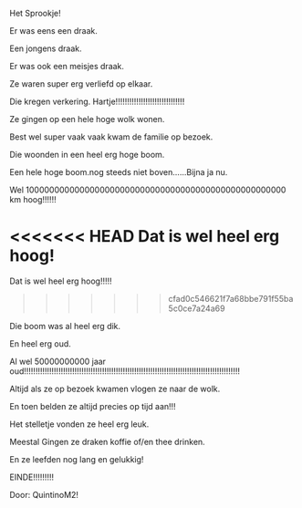 Het Sprookje!

Er was eens een draak.

Een jongens draak.

Er was ook een meisjes draak.

Ze waren super erg verliefd op elkaar.

Die kregen verkering. Hartje!!!!!!!!!!!!!!!!!!!!!!!!!!!!!!

Ze gingen op een hele hoge wolk wonen.

Best wel super vaak vaak kwam de familie op bezoek.

Die woonden in een heel erg hoge boom.

Een hele hoge boom.nog steeds niet boven......Bijna ja nu.

Wel 1000000000000000000000000000000000000000000000000000 km hoog!!!!!!

<<<<<<< HEAD
Dat is wel heel erg hoog!
=======
Dat is wel heel erg hoog!!!!!
>>>>>>> cfad0c546621f7a68bbe791f55ba5c0ce7a24a69

Die boom was al heel erg dik.

En heel erg oud.

Al wel 50000000000 jaar oud!!!!!!!!!!!!!!!!!!!!!!!!!!!!!!!!!!!!!!!!!!!!!!!!!!!!!!!!!!!!!!!!!!!!!!!!!!!!!!!!!!!!!!!!!!!!!!

Altijd als ze op bezoek kwamen vlogen ze naar de wolk.

En toen belden ze altijd precies op tijd aan!!!

Het stelletje vonden ze heel erg leuk.

Meestal Gingen ze draken koffie of/en thee drinken.

En ze leefden nog lang en gelukkig!

EINDE!!!!!!!!!

Door: QuintinoM2!